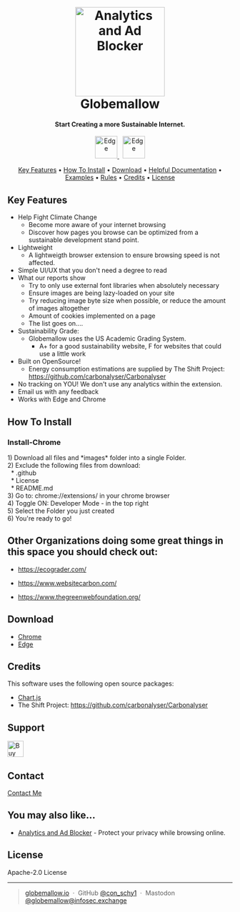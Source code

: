 <h1 align="center">
  <br>
  <a href="https://www.globemallow.io"><img src="https://user-images.githubusercontent.com/25206214/232239552-1e012a0f-5a70-4498-be91-5cfbf739659b.jpg" alt="Analytics and Ad Blocker" width="200"></a>
  <br>
  Globemallow
  <br>
</h1>

<h4 align="center">Start Creating a more Sustainable Internet.</h4>

<p align="center">
  <a href="https://microsoftedge.microsoft.com/addons/detail/globemallow/nbdlhghpkjhadffcigbopbbpdflcgnhc">
    <img src="https://user-images.githubusercontent.com/25206214/232240901-a3a3238e-323f-4e27-b403-c3cae1b75e04.png"
         alt="Edge" width="50">
  </a>
  &nbsp;
    <a href="https://chromewebstore.google.com/detail/globemallow/jibhiolaefbcfiahgolfpmngjefngdmd">
    <img src="https://user-images.githubusercontent.com/25206214/232240940-ab68afc0-2fe4-46b6-a3f0-a66002c6769d.png"
         alt="Edge" width="50">
  </a>
  <br>
</p>

<p align="center">
  <a href="#key-features">Key Features</a> •
  <a href="#how-to-install">How To Install</a> •
  <a href="#download">Download</a> •
  <a href="#helpful-documentation">Helpful Documentation</a> •
  <a href="#examples">Examples</a> •
  <a href="#rules">Rules</a> •
    <a href="#credits">Credits</a> •
  <a href="#license">License</a>
</p>

## Key Features

* Help Fight Climate Change
  - Become more aware of your internet browsing
  - Discover how pages you browse can be optimized from a sustainable development stand point. 
* Lightweight
  - A lightweigth browser extension to ensure browsing speed is not affected.
* Simple UI/UX that you don't need a degree to read 
* What our reports show
  - Try to only use external font libraries when absolutely necessary
  - Ensure images are being lazy-loaded on your site
  - Try reducing image byte size when possible, or reduce the amount of images altogether
  - Amount of cookies implemented on a page
  - The list goes on.... 
* Sustainability Grade:
  - Globemallow uses the US Academic Grading System.
    - A+ for a good sustainability website, F for websites that could use a little work
* Built on OpenSource!
  - Energy consumption estimations are supplied by The Shift Project: https://github.com/carbonalyser/Carbonalyser
* No tracking on YOU! We don't use any analytics within the extension. 
* Email us with any feedback
* Works with Edge and Chrome

## How To Install

<h3>Install-Chrome</h3>
1) Download all files and *images* folder into a single Folder. <br>
2) Exclude the following files from download:<br>
&nbsp; * .github <br> 
&nbsp; * License <br>
&nbsp; * README.md <br>
3) Go to: chrome://extensions/ in your chrome browser <br>
4) Toggle ON: Developer Mode - in the top right <br>
5) Select the Folder you just created <br>
6) You're ready to go!

## Other Organizations doing some great things in this space you should check out:

* https://ecograder.com/

* https://www.websitecarbon.com/

* https://www.thegreenwebfoundation.org/

## Download

- [Chrome](https://chromewebstore.google.com/detail/globemallow/jibhiolaefbcfiahgolfpmngjefngdmd)
- [Edge](https://microsoftedge.microsoft.com/addons/detail/globemallow/nbdlhghpkjhadffcigbopbbpdflcgnhc)

## Credits

This software uses the following open source packages:

- [Chart.js](https://www.chartjs.org/)
- The Shift Project: https://github.com/carbonalyser/Carbonalyser

## Support

<a href='https://ko-fi.com/U6U46R9FA' target='_blank'><img height='36' style='border:0px;height:36px;' src='https://storage.ko-fi.com/cdn/kofi2.png?v=3' border='0' alt='Buy Me a Coffee at ko-fi.com' /></a>

## Contact

[Contact Me](mailto:help.globemallow@gmail.com)

## You may also like...

- [Analytics and Ad Blocker](https://globemallow.io/#analytics&adblocker) - Protect your privacy while browsing online.

## License

Apache-2.0 License

---

> [globemallow.io](https://globemallow.io/) &nbsp;&middot;&nbsp;
> GitHub [@con_schy1](https://github.com/con-schy1) &nbsp;&middot;&nbsp;
> Mastodon [@globemallow@infosec.exchange](https://infosec.exchange/@globemallow)

